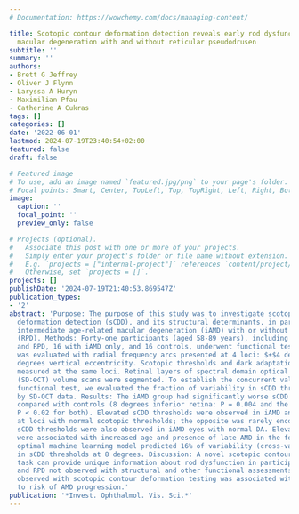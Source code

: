 ```yaml
---
# Documentation: https://wowchemy.com/docs/managing-content/

title: Scotopic contour deformation detection reveals early rod dysfunction in age-related
  macular degeneration with and without reticular pseudodrusen
subtitle: ''
summary: ''
authors:
- Brett G Jeffrey
- Oliver J Flynn
- Laryssa A Huryn
- Maximilian Pfau
- Catherine A Cukras
tags: []
categories: []
date: '2022-06-01'
lastmod: 2024-07-19T23:40:54+02:00
featured: false
draft: false

# Featured image
# To use, add an image named `featured.jpg/png` to your page's folder.
# Focal points: Smart, Center, TopLeft, Top, TopRight, Left, Right, BottomLeft, Bottom, BottomRight.
image:
  caption: ''
  focal_point: ''
  preview_only: false

# Projects (optional).
#   Associate this post with one or more of your projects.
#   Simply enter your project's folder or file name without extension.
#   E.g. `projects = ["internal-project"]` references `content/project/deep-learning/index.md`.
#   Otherwise, set `projects = []`.
projects: []
publishDate: '2024-07-19T21:40:53.869547Z'
publication_types:
- '2'
abstract: 'Purpose: The purpose of this study was to investigate scotopic contour
  deformation detection (sCDD), and its structural determinants, in participants with
  intermediate age-related macular degeneration (iAMD) with or without reticular pseudodrusen
  (RPD). Methods: Forty-one participants (aged 58-89 years), including 9 with iAMD
  and RPD, 16 with iAMD only, and 16 controls, underwent functional testing. The sCDD
  was evaluated with radial frequency arcs presented at 4 loci: $±$4 degrees and 8
  degrees vertical eccentricity. Scotopic thresholds and dark adaptation (DA) were
  measured at the same loci. Retinal layers of spectral domain optical coherence tomography
  (SD-OCT) volume scans were segmented. To establish the concurrent validity of the
  functional test, we evaluated the fraction of variability in sCDD thresholds explained
  by SD-OCT data. Results: The iAMD group had significantly worse sCDD thresholds
  compared with controls (8 degrees inferior retina: P = 0.004 and the 4 degrees loci:
  P < 0.02 for both). Elevated sCDD thresholds were observed in iAMD and RPD eyes
  at loci with normal scotopic thresholds; the opposite was rarely encountered. Elevated
  sCDD thresholds were also observed in iAMD eyes with normal DA. Elevated sCDD thresholds
  were associated with increased age and presence of late AMD in the fellow eye. The
  optimal machine learning model predicted 16% of variability (cross-validated R2)
  in sCDD thresholds at 8 degrees. Discussion: A novel scotopic contour deformation
  task can provide unique information about rod dysfunction in participants with iAMD
  and RPD not observed with structural and other functional assessments. Rod dysfunction
  observed with scotopic contour deformation testing was associated with factors linked
  to risk of AMD progression.'
publication: '*Invest. Ophthalmol. Vis. Sci.*'
---
```

